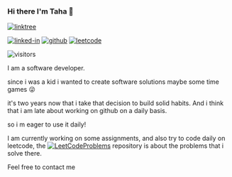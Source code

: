 ### Hi there I'm Taha :ghost:

[![linktree](https://img.shields.io/badge/linktree-39E09B?style=for-the-badge&logo=linktree&logoColor=white)](https://linktr.ee/thanat05)

[![linked-in](https://img.shields.io/badge/Linked_In-0077B5?style=for-the-badge&logo=LinkedIn&logoColor=white)](https://www.linkedin.com/in/twakrim/)
[![github](https://img.shields.io/badge/GitHub-000000?style=for-the-badge&logo=GitHub&logoColor=white)](https://github.com/Th4n4705)
[![leetcode](https://img.shields.io/badge/leetcode-FFA116?style=for-the-badge&logo=leetcode&logoColor=white)](https://leetcode.com/Thanat05/)

![visitors](https://visitor-badge.glitch.me/badge?page_id=Th4n4705)

I am a software developer.

since i was a kid i wanted to create software solutions maybe some time games :stuck_out_tongue_winking_eye:

it's two years now that i take that decision to build solid habits. And i think that i am late about working on github on a daily basis.

so i m eager to use it daily!

I am currently working on some assignments, and also try to code daily on leetcode, the  [![LeetCodeProblems](https://img.shields.io/badge/LeetCodeProblems-000000?style=for-the-badge&logo=GitHub&logoColor=white)](https://github.com/Th4n4705/LeetCodeProblems)  repository is about the problems that i solve there.

Feel free to contact me
<!--
**Th4n4705/Th4n4705** is a ✨ _special_ ✨ repository because its `README.md` (this file) appears on your GitHub profile.

Here are some ideas to get you started:

- 🔭 I’m currently working on ...
- 🌱 I’m currently learning ...
- 👯 I’m looking to collaborate on ...
- 🤔 I’m looking for help with ...
- 💬 Ask me about ...
- 📫 How to reach me: ...
- 😄 Pronouns: ...
- ⚡ Fun fact: ...
-->
